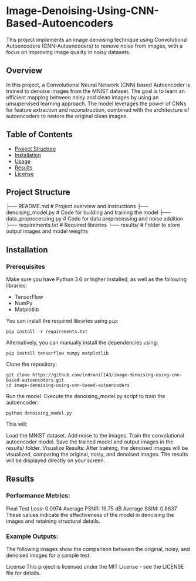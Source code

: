 # Image-Denoising-Using-CNN-Based-Autoencoders

This project implements an image denoising technique using Convolutional Autoencoders (CNN-Autoencoders) to remove noise from images, with a focus on improving image quality in noisy datasets.

## Overview

In this project, a Convolutional Neural Network (CNN) based Autoencoder is trained to denoise images from the MNIST dataset. The goal is to learn an efficient mapping between noisy and clean images by using an unsupervised learning approach. The model leverages the power of CNNs for feature extraction and reconstruction, combined with the architecture of autoencoders to restore the original clean images.

## Table of Contents

- [Project Structure](#project-structure)
- [Installation](#installation)
- [Usage](#usage)
- [Results](#results)
- [License](#license)

## Project Structure

├── README.md                # Project overview and instructions
├── denoising_model.py        # Code for building and training the model
├── data_preprocessing.py     # Code for data preprocessing and noise addition
├── requirements.txt          # Required libraries
└── results/                  # Folder to store output images and model weights

## Installation

### Prerequisites

Make sure you have Python 3.6 or higher installed, as well as the following libraries:

- TensorFlow
- NumPy
- Matplotlib

You can install the required libraries using `pip`:
```
pip install -r requirements.txt
```
Alternatively, you can manually install the dependencies using:
```
pip install tensorflow numpy matplotlib
```
Clone the repository:
```
git clone https://github.com/indranil143/image-denoising-using-cnn-based-autoencoders.git
cd image-denoising-using-cnn-based-autoencoders
```
Run the model:
Execute the denoising_model.py script to train the autoencoder:
```
python denoising_model.py
```
This will:

Load the MNIST dataset.
Add noise to the images.
Train the convolutional autoencoder model.
Save the trained model and output images in the results/ folder.
Visualize Results:
After training, the denoised images will be visualized, comparing the original, noisy, and denoised images. The results will be displayed directly on your screen.

## Results
### Performance Metrics:
Final Test Loss: 0.0974
Average PSNR: 19.75 dB
Average SSIM: 0.8637
These values indicate the effectiveness of the model in denoising the images and retaining structural details.

### Example Outputs:
The following images show the comparison between the original, noisy, and denoised images for a sample test:


License
This project is licensed under the MIT License - see the LICENSE file for details.
